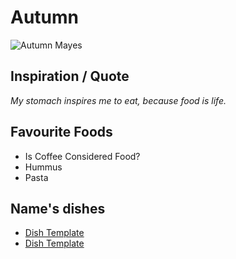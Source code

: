 # Autumn
![Autumn Mayes](/Images/chef-profile.png)

## Inspiration / Quote

*My stomach inspires me to eat, because food is life.*

## Favourite Foods

* Is Coffee Considered Food?
* Hummus
* Pasta

## Name's dishes

* [Dish Template](/Courses/DishTemplate.md)
* [Dish Template](/Courses/DishTemplate.md)

